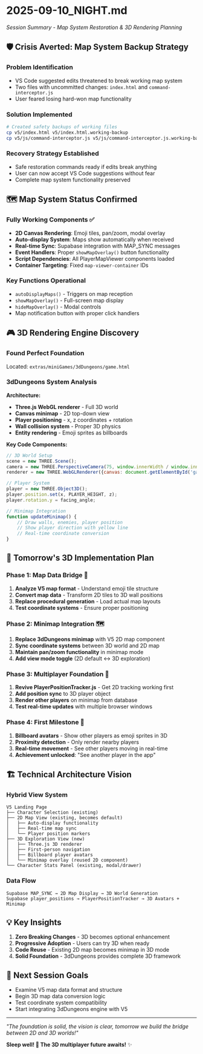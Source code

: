 # 2025-09-10_NIGHT.md
*Session Summary - Map System Restoration & 3D Rendering Planning*

## 🛡️ **Crisis Averted: Map System Backup Strategy**

### **Problem Identification**
- VS Code suggested edits threatened to break working map system
- Two files with uncommitted changes: `index.html` and `command-interceptor.js`
- User feared losing hard-won map functionality

### **Solution Implemented**
```bash
# Created safety backups of working files
cp v5/index.html v5/index.html.working-backup
cp v5/js/command-interceptor.js v5/js/command-interceptor.js.working-backup
```

### **Recovery Strategy Established**
- Safe restoration commands ready if edits break anything
- User can now accept VS Code suggestions without fear
- Complete map system functionality preserved

## 🗺️ **Map System Status Confirmed**

### **Fully Working Components** ✅
- **2D Canvas Rendering**: Emoji tiles, pan/zoom, modal overlay
- **Auto-display System**: Maps show automatically when received
- **Real-time Sync**: Supabase integration with MAP_SYNC messages
- **Event Handlers**: Proper `showMapOverlay()` button functionality
- **Script Dependencies**: All PlayerMapViewer components loaded
- **Container Targeting**: Fixed `map-viewer-container` IDs

### **Key Functions Operational**
- `autoDisplayMaps()` - Triggers on map reception
- `showMapOverlay()` - Full-screen map display
- `hideMapOverlay()` - Modal controls
- Map notification button with proper click handlers

## 🎮 **3D Rendering Engine Discovery**

### **Found Perfect Foundation**
Located: `extras/miniGames/3dDungeons/game.html`

### **3dDungeons System Analysis**
**Architecture:**
- **Three.js WebGL renderer** - Full 3D world
- **Canvas minimap** - 2D top-down view
- **Player positioning** - x, z coordinates + rotation
- **Wall collision system** - Proper 3D physics
- **Entity rendering** - Emoji sprites as billboards

**Key Code Components:**
```javascript
// 3D World Setup
scene = new THREE.Scene();
camera = new THREE.PerspectiveCamera(75, window.innerWidth / window.innerHeight, 0.1, 1000);
renderer = new THREE.WebGLRenderer({canvas: document.getElementById('gameCanvas')});

// Player System
player = new THREE.Object3D();
player.position.set(x, PLAYER_HEIGHT, z);
player.rotation.y = facing_angle;

// Minimap Integration
function updateMinimap() {
    // Draw walls, enemies, player position
    // Show player direction with yellow line
    // Real-time coordinate conversion
}
```

## 🚀 **Tomorrow's 3D Implementation Plan**

### **Phase 1: Map Data Bridge** 🔄
1. **Analyze V5 map format** - Understand emoji tile structure
2. **Convert map data** - Transform 2D tiles to 3D wall positions
3. **Replace procedural generation** - Load actual map layouts
4. **Test coordinate systems** - Ensure proper positioning

### **Phase 2: Minimap Integration** 🗺️
1. **Replace 3dDungeons minimap** with V5 2D map component
2. **Sync coordinate systems** between 3D world and 2D map
3. **Maintain pan/zoom functionality** in minimap mode
4. **Add view mode toggle** (2D default ↔ 3D exploration)

### **Phase 3: Multiplayer Foundation** 👥
1. **Revive PlayerPositionTracker.js** - Get 2D tracking working first
2. **Add position sync** to 3D player object
3. **Render other players** on minimap from database
4. **Test real-time updates** with multiple browser windows

### **Phase 4: First Milestone** 🎯
1. **Billboard avatars** - Show other players as emoji sprites in 3D
2. **Proximity detection** - Only render nearby players
3. **Real-time movement** - See other players moving in real-time
4. **Achievement unlocked**: "See another player in the app"

## 🏗️ **Technical Architecture Vision**

### **Hybrid View System**
```
V5 Landing Page
├── Character Selection (existing)
├── 2D Map View (existing, becomes default)
│   ├── Auto-display functionality
│   ├── Real-time map sync
│   └── Player position markers
├── 3D Exploration View (new)
│   ├── Three.js 3D renderer
│   ├── First-person navigation
│   ├── Billboard player avatars
│   └── Minimap overlay (reused 2D component)
└── Character Stats Panel (existing, modal/drawer)
```

### **Data Flow**
```
Supabase MAP_SYNC → 2D Map Display → 3D World Generation
Supabase player_positions → PlayerPositionTracker → 3D Avatars + Minimap
```

## 💡 **Key Insights**

1. **Zero Breaking Changes** - 3D becomes optional enhancement
2. **Progressive Adoption** - Users can try 3D when ready
3. **Code Reuse** - Existing 2D map becomes minimap in 3D mode
4. **Solid Foundation** - 3dDungeons provides complete 3D framework

## 📅 **Next Session Goals**
- Examine V5 map data format and structure
- Begin 3D map data conversion logic
- Test coordinate system compatibility
- Start integrating 3dDungeons engine with V5

---
*"The foundation is solid, the vision is clear, tomorrow we build the bridge between 2D and 3D worlds!"*

**Sleep well! 🌙 The 3D multiplayer future awaits!** ✨
